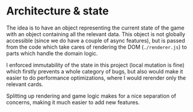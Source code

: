 # Architecture & state

The idea is to have an object representing the current state of the game with an object containing all the relevant data. This object is not globally accessible (since we do have a couple of async features), but is passed from the code which take cares of rendering the DOM (`./renderer.js`) to parts which handle the domain logic.

I enforced immutability of the state in this project (local mutation is fine) which firstly prevents a whole category of bugs, but also would make it easier to do performance optimizations, where I would rerender only the relevant cards.

Splitting up rendering and game logic makes for a nice separation of concerns, making it much easier to add new features.
